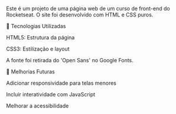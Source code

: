 Este é um projeto de uma página web de um curso de front-end do Rocketseat. O site foi desenvolvido com HTML e CSS puros.

🚀 Tecnologias Utilizadas

HTML5: Estrutura da página

CSS3: Estilização e layout

A fonte foi retirada do 'Open Sans' no Google Fonts.

📌 Melhorias Futuras

Adicionar responsividade para telas menores

Incluir interatividade com JavaScript

Melhorar a acessibilidade
